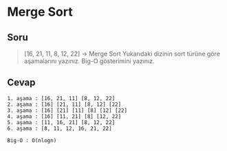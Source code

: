 # Merge Sort
## Soru
> [16, 21, 11, 8, 12, 22] -> Merge Sort
> Yukarıdaki dizinin sort türüne göre aşamalarını yazınız.
> Big-O gösterimini yazınız.

## Cevap
```
1. aşama : [16, 21, 11] [8, 12, 22]
2. aşama : [16] [21, 11] [8, 12] [22]
3. aşama : [16] [21] [11] [8] [12] [22]
4. aşama : [16] [11, 21] [8] [12, 22]
5. aşama : [11, 16, 21] [8, 12, 22]
6. aşama : [8, 11, 12, 16, 21, 22]

Big-O : O(nlogn)
```
